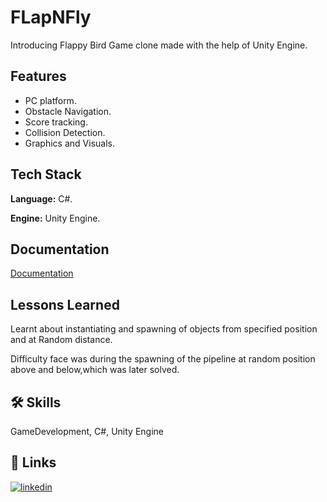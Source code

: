 
# FLapNFly

Introducing Flappy Bird Game clone made with the help of Unity Engine.


## Features

- PC platform.
- Obstacle Navigation.
- Score tracking.
- Collision Detection.
- Graphics and Visuals.


## Tech Stack

**Language:** C#.

**Engine:** Unity Engine.


## Documentation

[Documentation](https://docs.unity3d.com/ScriptReference/index.html)


## Lessons Learned

Learnt about instantiating and spawning of objects from specified position and at Random distance.

Difficulty face was during the spawning of the pipeline at random position above and below,which was later solved.


## 🛠 Skills
GameDevelopment, C#, Unity Engine


## 🔗 Links

[![linkedin](https://img.shields.io/badge/linkedin-0A66C2?style=for-the-badge&logo=linkedin&logoColor=white)](https://www.linkedin.com/posts/soham-ovhal-406187142_gamedevelopment-programming-unitydeveloper-activity-7041888248171814912-a9uW?utm_source=share&utm_medium=member_desktop)

